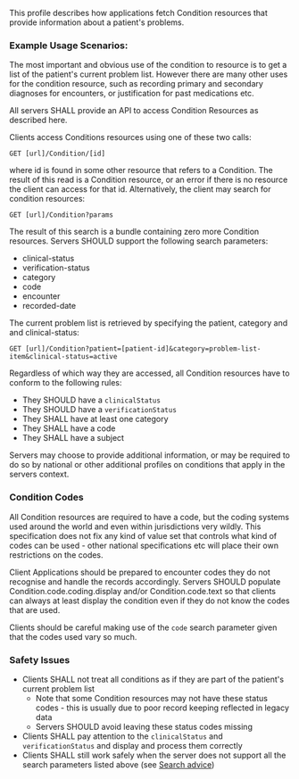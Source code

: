 This profile describes how applications fetch Condition resources that provide information about a patient's problems. 

### Example Usage Scenarios:

The most important and obvious use of the condition to resource is to get a list of the patient's 
current problem list. However there are many other uses for the condition resource, such as 
recording primary and secondary diagnoses for encounters, or justification for past medications
etc. 

All servers SHALL provide an API to access Condition Resources as described here. 

Clients access Conditions resources using one of these two calls:

```GET [url]/Condition/[id]```

where id is found in some other resource that refers to a Condition. The result of this read is 
a Condition resource, or an error if there is no resource the client can access for that id. 
Alternatively, the client may search for condition resources:

```GET [url]/Condition?params```

The result of this search is a bundle containing zero more Condition resources. 
Servers SHOULD support the following search parameters:
* clinical-status
* verification-status
* category
* code
* encounter
* recorded-date

The current problem list is retrieved by specifying the patient, category and and clinical-status:

```GET [url]/Condition?patient=[patient-id]&category=problem-list-item&clinical-status=active```

Regardless of which way they are accessed, all Condition resources have to conform to the following rules:

* They SHOULD have a ```clinicalStatus```
* They SHOULD have a ```verificationStatus```
* They SHALL have at least one category
* They SHALL have a code 
* They SHALL have a subject

Servers may choose to provide additional information, or may be required to do so by national or other additional 
profiles on conditions that apply in the servers context. 

### Condition Codes

All Condition resources are required to have a code, but the coding systems used around the world 
and even within jurisdictions very wildly. This specification does not fix any kind of value set that 
controls what kind of codes can be used - other national specifications etc will place their own 
restrictions on the codes. 

Client Applications should be prepared to encounter codes they do not recognise and handle the records 
accordingly. Servers SHOULD populate Condition.code.coding.display and/or Condition.code.text so that 
clients can always at least display the condition even if they do not know the codes that are used.

Clients should be careful making use of the ```code``` search parameter given that the codes used
vary so much.

### Safety Issues

* Clients SHALL not treat all conditions as if they are part of the patient's current problem list
    * Note that some Condition resources may not have these status codes - this is usually due to poor record keeping reflected in legacy data
    * Servers SHOULD avoid leaving these status codes missing
* Clients SHALL pay attention to the ```clinicalStatus``` and ```verificationStatus``` and display and process them correctly
* Clients SHALL still work safely when the server does not support all the search parameters listed above (see [Search advice](safety.html))
